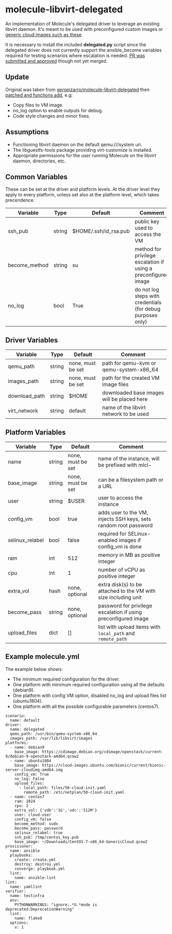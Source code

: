 molecule-libvirt-delegated
==========================

An implementation of Molecule's delegated driver to leverage an existing libvirt daemon. It's meant to be used with
preconfigured  custom images or
[generic cloud images such as these](https://docs.openstack.org/image-guide/obtain-images.html).

It is necessary to install the included **delegated.py** script since the delegated driver does not currently support
the ansible_become variables required for testing scenarios where escalation is needed.
[PR was submitted and approved](https://github.com/ansible/molecule/pull/1738) though not yet merged.


Update
------

Original was taken from
[geropizarro/molecule-libvirt-delegated](https://github.com/geropizarro/molecule-libvirt-delegated)
then [patched and functions add](https://github.com/geropizarro/molecule-libvirt-delegated/pull/3), e.g:
  - Copy files to VM image.
  - no_log option to enable outputs for debug.
  - Code style changes and minor fixes.


Assumptions
-----------

- Functioning libvirt daemon on the default qemu:///system uri.
- The libguestfs-tools package providing virt-customize is installed.
- Appropriate permissions for the user running Molecule on the libvirt daemon, directories, etc.


Common Variables
-----------------

These can be set at the driver and platform levels. At the driver level they apply to every platform, unless set also
at the platform level, which takes precendence.

| Variable      | Type   | Default               | Comment                                                        |
|---------------|--------|-----------------------|----------------------------------------------------------------|
| ssh_pub       | string | $HOME/.ssh/id_rsa.pub | public key used to access the VM                               |
| become_method | string | su                    | method for privilege escalation if using a preconfigured image |
| no_log        | bool   | True                  | do not log steps with credentials (for debug purposes only)    |


Driver Variables
----------------

| Variable      | Type   | Default           | Comment                                    |
|---------------|--------|-------------------|--------------------------------------------|
| qemu_path     | string | none, must be set | path for qemu-kvm or qemu-system-x86_64    |
| images_path   | string | none, must be set | path for the created VM image files        |
| download_path | string | $HOME             | downloaded base images will be placed here |
| virt_network  | string | default           | name of the libvirt network to be used     |


Platform Variables
------------------

| Variable        | Type   | Default           | Comment                                                          |
|-----------------|--------|-------------------|------------------------------------------------------------------|
| name            | string | none, must be set | name of the instance, will be prefixed with mlcl-                |
| base_image      | string | none, must be set | can be a filesystem path or a URL                                |
| user            | string | $USER             | user to access the instance                                      |
| config_vm       | bool   | true              | adds user to the VM, injects SSH keys, sets random root password |
| selinux_relabel | bool   | false             | required for SELinux-enabled images if config_vm is done         | 
| ram             | int    | 512               | memory in MB as positive integer                                 |
| cpu             | int    | 1                 | number of vCPU as positive integer                               |
| extra_vol       | hash   | none, optional    | extra disk(s) to be attached to the VM with size including unit  |
| become_pass     | string | none, optional    | password for privilege escalation if using preconfigured image   |
| upload_files    | dict   | []                | list with upload items with `local_path` and `remote_path`       |


Example molecule.yml
--------------------

The example below shows:

- The minimum required configuration for the driver.
- One platform with minimum required configuration using all the defaults (debian9).
- One platform with config VM option, disabled no_log and upload files list (ubuntu1804).
- One platform with all the possible configurable parameters (centos7).

```
scenario:
  name: default
driver:
  name: delegated
  qemu_path: /usr/bin/qemu-system-x86_64  
  images_path: /var/lib/libvirt/images
platforms:
  - name: debian9
    base_image: https://cdimage.debian.org/cdimage/openstack/current-9/debian-9-openstack-amd64.qcow2
  - name: ubuntu1804
    base_image: https://cloud-images.ubuntu.com/bionic/current/bionic-server-cloudimg-amd64.img
    config_vm: True
    no_log: False
    upload_files:
      - local_path: files/50-cloud-init.yaml
        remote_path: /etc/netplan/50-cloud-init.yaml
  - name: centos7
    ram: 1024
    cpu: 2
    extra_vol: {'vdb':'1G','vdc':'512M'}
    user: cloud-user
    config_vm: false
    become_method: sudo
    become_pass: password
    selinux_relabel: true
    ssh_pub: /tmp/centos_key.pub
    base_image: ~/Downloads/CentOS-7-x86_64-GenericCloud.qcow2
provisioner:
  name: ansible
  playbooks:
    create: create.yml
    destroy: destroy.yml
    converge: playbook.yml
  lint:
    name: ansible-lint
lint:
  name: yamllint
verifier:
  name: testinfra
  env:
    PYTHONWARNINGS: "ignore:.*U.*mode is deprecated:DeprecationWarning"
  lint:
    name: flake8
  options:
    v: 1
```